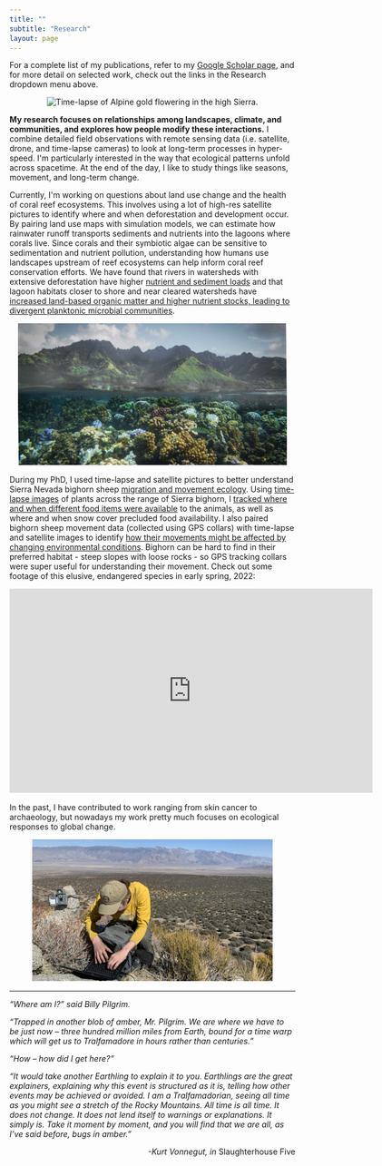 ```yaml
---
title: ""
subtitle: "Research"
layout: page
---
```

  
For a complete list of my publications, refer to my [Google Scholar page](https://scholar.google.com/citations?hl=en&user=VPd60tMAAAAJ&view_op=list_works&sortby=pubdate), and for more detail on selected work, check out the links in the Research dropdown menu above. 
  
<div style="text-align: center;">
  <img src="/img/CN-14HQ.gif" alt="Time-lapse of Alpine gold flowering in the high Sierra." height="250"/>
</div>
  
**My research focuses on relationships among landscapes, climate, and communities, and explores how people modify these interactions.** I combine detailed field observations with remote sensing data (i.e. satellite, drone, and time-lapse cameras) to look at long-term processes in hyper-speed. I'm particularly interested in the way that ecological patterns unfold across spacetime. At the end of the day, I like to study things like seasons, movement, and long-term change.

Currently, I'm working on questions about land use change and the health of coral reef ecosystems. This involves using a lot of high-res satellite pictures to identify where and when deforestation and development occur. By pairing land use maps with simulation models, we can estimate how rainwater runoff transports sediments and nutrients into the lagoons where corals live. Since corals and their symbiotic algae can be sensitive to sedimentation and nutrient pollution, understanding how humans use landscapes upstream of reef ecosystems can help inform coral reef conservation efforts. We have found that rivers in watersheds with extensive deforestation have higher [nutrient and sediment loads](https://www.nature.com/articles/s41598-025-13425-1) and that lagoon habitats closer to shore and near cleared watersheds have [increased land-based organic matter and higher nutrient stocks, leading to divergent planktonic microbial communities](https://www.biorxiv.org/content/10.1101/2025.06.11.659169v1). 

<div style="text-align: center;">
  <img src="/img/LandSea.jpg" alt="The island of Moorea situated above a bed of coral colonies in the lagoon." height="250"/>
</div>

During my PhD, I used time-lapse and satellite pictures to better understand Sierra Nevada bighorn sheep [migration and movement ecology](https://onlinelibrary.wiley.com/doi/full/10.1111/ecog.05774). Using [time-lapse images](https://besjournals.onlinelibrary.wiley.com/doi/full/10.1111/2041-210X.13730) of plants across the range of Sierra bighorn, I [tracked where and when different food items were available](https://zslpublications.onlinelibrary.wiley.com/doi/full/10.1002/rse2.331) to the animals, as well as where and when snow cover precluded food availability. I also paired bighorn sheep movement data (collected using GPS collars) with time-lapse and satellite images to identify [how their movements might be affected by changing environmental conditions](https://www.nature.com/articles/s41598-024-65948-8). Bighorn can be hard to find in their preferred habitat - steep slopes with loose rocks - so GPS tracking collars were super useful for understanding their movement. Check out some footage of this elusive, endangered species in early spring, 2022:

<div style="text-align: center;">
  <iframe src="https://player.vimeo.com/video/689913086" width="640" height="360" frameborder="0" allow="autoplay; fullscreen" allowfullscreen></iframe>
</div>

In the past, I have contributed to work ranging from skin cancer to archaeology, but nowadays my work pretty much focuses on ecological responses to global change.

<div style="text-align: center;">
  <img src="/img/camWork.jpg" alt="Working on the time-lapse camera network in the Eastern Sierra." height="250"/>
</div>

---
  
*“Where am I?” said Billy Pilgrim.*  
  
*“Trapped in another blob of amber, Mr. Pilgrim. We are where we have to be just now – three hundred million miles from Earth, bound for a time warp which will get us to Tralfamadore in hours rather than centuries.”*  
  
*“How – how did I get here?”*  
  
*“It would take another Earthling to explain it to you. Earthlings are the great explainers, explaining why this event is structured as it is, telling how other events may be achieved or avoided. I am a Tralfamadorian, seeing all time as you might see a stretch of the Rocky Mountains. All time is all time. It does not change. It does not lend itself to warnings or explanations. It simply is. Take it moment by moment, and you will find that we are all, as I’ve said before, bugs in amber.”*  
  
<div style="text-align: right"> <i> -Kurt Vonnegut, in </i> Slaughterhouse Five </div>

